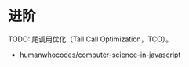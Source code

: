 # 进阶

TODO: 尾调用优化（Tail Call Optimization，TCO）。

* [humanwhocodes/computer-science-in-javascript](https://github.com/humanwhocodes/computer-science-in-javascript)
